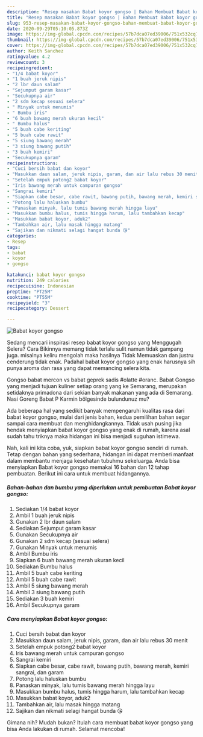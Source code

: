 ```yaml
---
description: "Resep masakan Babat koyor gongso | Bahan Membuat Babat koyor gongso Yang Mudah Dan Praktis"
title: "Resep masakan Babat koyor gongso | Bahan Membuat Babat koyor gongso Yang Mudah Dan Praktis"
slug: 953-resep-masakan-babat-koyor-gongso-bahan-membuat-babat-koyor-gongso-yang-mudah-dan-praktis
date: 2020-09-29T05:10:05.873Z
image: https://img-global.cpcdn.com/recipes/57b7dca07ed39006/751x532cq70/babat-koyor-gongso-foto-resep-utama.jpg
thumbnail: https://img-global.cpcdn.com/recipes/57b7dca07ed39006/751x532cq70/babat-koyor-gongso-foto-resep-utama.jpg
cover: https://img-global.cpcdn.com/recipes/57b7dca07ed39006/751x532cq70/babat-koyor-gongso-foto-resep-utama.jpg
author: Keith Sanchez
ratingvalue: 4.2
reviewcount: 3
recipeingredient:
- "1/4 babat koyor"
- "1 buah jeruk nipis"
- "2 lbr daun salam"
- "Sejumput garam kasar"
- "Secukupnya air"
- "2 sdm kecap sesuai selera"
- " Minyak untuk menumis"
- " Bumbu iris"
- "6 buah bawang merah ukuran kecil"
- " Bumbu halus"
- "5 buah cabe keriting"
- "5 buah cabe rawit"
- "5 siung bawang merah"
- "3 siung bawang putih"
- "3 buah kemiri"
- "Secukupnya garam"
recipeinstructions:
- "Cuci bersih babat dan koyor"
- "Masukkan daun salam, jeruk nipis, garam, dan air lalu rebus 30 menit"
- "Setelah empuk potong2 babat koyor"
- "Iris bawang merah untuk campuran gongso"
- "Sangrai kemiri"
- "Siapkan cabe besar, cabe rawit, bawang putih, bawang merah, kemiri sangrai, dan garam"
- "Potong lalu haluskan bumbu"
- "Panaskan minyak, lalu tumis bawang merah hingga layu"
- "Masukkan bumbu halus, tumis hingga harum, lalu tambahkan kecap"
- "Masukkan babat koyor, aduk2"
- "Tambahkan air, lalu masak hingga matang"
- "Sajikan dan nikmati selagi hangat bunda 😘"
categories:
- Resep
tags:
- babat
- koyor
- gongso

katakunci: babat koyor gongso 
nutrition: 249 calories
recipecuisine: Indonesian
preptime: "PT25M"
cooktime: "PT55M"
recipeyield: "3"
recipecategory: Dessert

---
```



![Babat koyor gongso](https://img-global.cpcdn.com/recipes/57b7dca07ed39006/751x532cq70/babat-koyor-gongso-foto-resep-utama.jpg)

Sedang mencari inspirasi resep babat koyor gongso yang Menggugah Selera? Cara Bikinnya memang tidak terlalu sulit namun tidak gampang juga. misalnya keliru mengolah maka hasilnya Tidak Memuaskan dan justru cenderung tidak enak. Padahal babat koyor gongso yang enak harusnya sih punya aroma dan rasa yang dapat memancing selera kita.

Gongso babat mercon vs babat geprek sadis #olatte #oranc. Babat Gongso yang menjadi tujuan kuliner setiap orang yang ke Semarang, merupakan setidaknya primadona dari sekian banyak makanan yang ada di Semarang. Nasi Goreng Babat P Karmin bölgesinde bulundunuz mu?

Ada beberapa hal yang sedikit banyak mempengaruhi kualitas rasa dari babat koyor gongso, mulai dari jenis bahan, kedua pemilihan bahan segar sampai cara membuat dan menghidangkannya. Tidak usah pusing jika hendak menyiapkan babat koyor gongso yang enak di rumah, karena asal sudah tahu triknya maka hidangan ini bisa menjadi suguhan istimewa.


Nah, kali ini kita coba, yuk, siapkan babat koyor gongso sendiri di rumah. Tetap dengan bahan yang sederhana, hidangan ini dapat memberi manfaat dalam membantu menjaga kesehatan tubuhmu sekeluarga. Anda bisa menyiapkan Babat koyor gongso memakai 16 bahan dan 12 tahap pembuatan. Berikut ini cara untuk membuat hidangannya.

<!--inarticleads1-->

##### Bahan-bahan dan bumbu yang diperlukan untuk pembuatan Babat koyor gongso:

1. Sediakan 1/4 babat koyor
1. Ambil 1 buah jeruk nipis
1. Gunakan 2 lbr daun salam
1. Sediakan Sejumput garam kasar
1. Gunakan Secukupnya air
1. Gunakan 2 sdm kecap (sesuai selera)
1. Gunakan  Minyak untuk menumis
1. Ambil  Bumbu iris
1. Siapkan 6 buah bawang merah ukuran kecil
1. Sediakan  Bumbu halus
1. Ambil 5 buah cabe keriting
1. Ambil 5 buah cabe rawit
1. Ambil 5 siung bawang merah
1. Ambil 3 siung bawang putih
1. Sediakan 3 buah kemiri
1. Ambil Secukupnya garam




<!--inarticleads2-->

##### Cara menyiapkan Babat koyor gongso:

1. Cuci bersih babat dan koyor
1. Masukkan daun salam, jeruk nipis, garam, dan air lalu rebus 30 menit
1. Setelah empuk potong2 babat koyor
1. Iris bawang merah untuk campuran gongso
1. Sangrai kemiri
1. Siapkan cabe besar, cabe rawit, bawang putih, bawang merah, kemiri sangrai, dan garam
1. Potong lalu haluskan bumbu
1. Panaskan minyak, lalu tumis bawang merah hingga layu
1. Masukkan bumbu halus, tumis hingga harum, lalu tambahkan kecap
1. Masukkan babat koyor, aduk2
1. Tambahkan air, lalu masak hingga matang
1. Sajikan dan nikmati selagi hangat bunda 😘




Gimana nih? Mudah bukan? Itulah cara membuat babat koyor gongso yang bisa Anda lakukan di rumah. Selamat mencoba!
